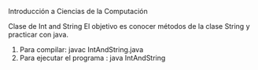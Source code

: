 Introducción a Ciencias de la Computación

Clase de Int and String
El objetivo es conocer métodos de la clase String y practicar con java.



1. Para compilar: javac IntAndString.java
2. Para ejecutar el programa : java IntAndString
